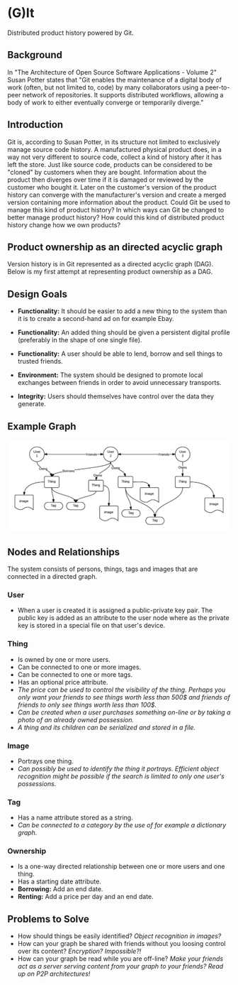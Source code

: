 (G)It
==

Distributed product history powered by Git.

## Background
In "The Architecture of Open Source Software Applications - Volume 2" Susan Potter states that
"Git enables the maintenance of a digital body of work (often, but not limited to, code) by many collaborators using a peer-to-peer network of repositories. It supports distributed workflows, allowing a body of work to either eventually converge or temporarily diverge."

## Introduction
Git is, according to Susan Potter, in its structure not limited to exclusively manage source code history. A manufactured physical product does, in a way not very different to source code, collect a kind of history after it has left the store. Just like source code, products can be considered to be "cloned" by customers when they are bought. Information about the product then diverges over time if it is damaged or reviewed by the customer who bought it. Later on the customer's version of the product history can converge with the manufacturer's version and create a merged version containing more information about the product. Could Git be used to manage this kind of product history? In which ways can Git be changed to better manage product history? How could this kind of distributed product history change how we own products?

## Product ownership as an directed acyclic graph
Version history is in Git represented as a directed acyclic graph (DAG). Below is my first attempt at representing product ownership as a DAG. 

## Design Goals

- **Functionality:** It should be easier to add a new thing to the system than it is to create a second-hand ad on for example Ebay.

- **Functionality:** An added thing should be given a persistent digital profile (preferably in the shape of one single file).

- **Functionality:** A user should be able to lend, borrow and sell things to trusted friends.

- **Environment:** The system should be designed to promote local exchanges between friends in order to avoid unnecessary transports.

- **Integrity:** Users should themselves have control over the data they generate.

## Example Graph
![it graph example](itGraph.png)

## Nodes and Relationships
The system consists of persons, things, tags and images that are connected in a directed graph.

### User
- When a user is created it is assigned a public-private key pair. The public key is added as an attribute to the user node where as the private key is stored in a special file on that user's device.

### Thing
- Is owned by one or more users.
- Can be connected to one or more images.
- Can be connected to one or more tags.
- Has an optional price attribute.
- *The price can be used to control the visibility of the thing. Perhaps you only want your friends to see things worth less than 500$ and friends of friends to only see things worth less than 100$.*
- *Can be created when a user purchases something on-line or by taking a photo of an already owned possession.*
- *A thing and its children can be serialized and stored in a file.*

### Image
- Portrays one thing.
- *Can possibly be used to identify the thing it portrays. Efficient object recognition might be possible if the search is limited to only one user's possessions.* 

### Tag
- Has a name attribute stored as a string.
- *Can be connected to a category by the use of for example a dictionary graph.*

### Ownership
- Is a one-way directed relationship between one or more users and one thing.
- Has a starting date attribute.
- **Borrowing:** Add an end date.
- **Renting:** Add a price per day and an end date.

## Problems to Solve
- How should things be easily identified? *Object recognition in images?*
- How can your graph be shared with friends without you loosing control over its content? *Encryption? Impossible?!*
- How can your graph be read while you are off-line? *Make your friends act as a server serving content from your graph to your friends? Read up on P2P architectures!*








